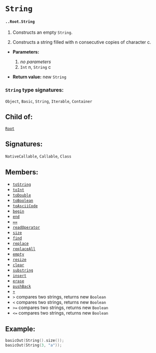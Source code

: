 # `String`

#### `..Root.String`

1. Constructs an empty `String`.

2. Constructs a string filled with n consecutive copies of character c.

* **Parameters:**

    1. _no parameters_
    2. `Int` n, `String` c

* **Return value:** new `String`

### `String` type signatures:

`Object`, `Basic`, `String`, `Iterable`, `Container`

## Child of:

[`Root`](docs..Root.md)

## Signatures:

`NativeCallable`, `Callable`, `Class`

## Members:
- [`toString`](docs..Root.String.toString.md)
- [`toInt`](docs..Root.String.toInt.md)
- [`toDouble`](docs..Root.String.toDouble.md)
- [`toBoolean`](docs..Root.String.toBoolean.md)
- [`toAsciiCode`](docs..Root.String.toAsciiCode.md)
- [`begin`](docs..Root.String.begin.md)
- [`end`](docs..Root.String.end.md)
- [`==`](docs..Root.String.==.md)
- [`readOperator`](docs..Root.String.readOperator.md)
- [`size`](docs..Root.String.size.md)
- [`find`](docs..Root.String.find.md)
- [`replace`](docs..Root.String.replace.md)
- [`replaceAll`](docs..Root.String.replaceAll.md)
- [`empty`](docs..Root.String.empty.md)
- [`resize`](docs..Root.String.resize.md)
- [`clear`](docs..Root.String.clear.md)
- [`substring`](docs..Root.String.substring.md)
- [`insert`](docs..Root.String.insert.md)
- [`erase`](docs..Root.String.erase.md)
- [`pushBack`](docs..Root.String.pushBack.md)
- [`+`](docs..Root.String.+.md)
- `>` compares two strings, returns new `Boolean`
- `<` compares two strings, returns new `Boolean`
- `>=` compares two strings, returns new `Boolean`
- `<=` compares two strings, returns new `Boolean`


## Example:



```c
basicOut(String().size());
basicOut(String(3, "a"));
```